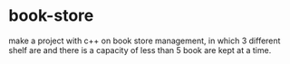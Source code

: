 # book-store
make a project with c++ on book store management, in which 3 different shelf are and there is a capacity of less than 5 book are kept at a time.

